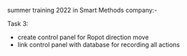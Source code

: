 summer training 2022 in Smart Methods company:-

Task 3:
- create control panel for Ropot direction move
- link control panel with database for recording all actions
